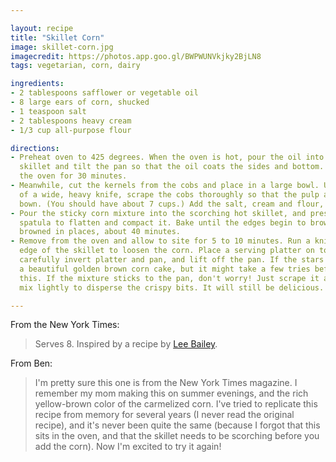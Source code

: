 ```yaml
---

layout: recipe
title: "Skillet Corn"
image: skillet-corn.jpg
imagecredit: https://photos.app.goo.gl/BWPWUNVkjky2BjLN8
tags: vegetarian, corn, dairy

ingredients:
- 2 tablespoons safflower or vegetable oil
- 8 large ears of corn, shucked
- 1 teaspoon salt
- 2 tablespoons heavy cream
- 1/3 cup all-purpose flour

directions:
- Preheat oven to 425 degrees. When the oven is hot, pour the oil into a 9-inch cast-iron
  skillet and tilt the pan so that the oil coats the sides and bottom. Place the skillet in
  the oven for 30 minutes.
- Meanwhile, cut the kernels from the cobs and place in a large bowl. Using the sharp edge
  of a wide, heavy knife, scrape the cobs thoroughly so that the pulp and juice run into the
  bown. (You should have about 7 cups.) Add the salt, cream and flour, and mix well.
- Pour the sticky corn mixture into the scorching hot skillet, and press down with a
  spatula to flatten and compact it. Bake until the edges begin to brown and the top is
  browned in places, about 40 minutes.
- Remove from the oven and allow to site for 5 to 10 minutes. Run a knife along the inside
  edge of the skillet to loosen the corn. Place a serving platter on top of the pan,
  carefully invert platter and pan, and lift off the pan. If the stars align, you will have
  a beautiful golden brown corn cake, but it might take a few tries before you perfect
  this. If the mixture sticks to the pan, don't worry! Just scrape it all into a bowl and
  mix lightly to disperse the crispy bits. It will still be delicious.

---
```


From the New York Times:

> Serves 8. Inspired by a recipe by [Lee
> Bailey](https://www.nytimes.com/2003/10/17/nyregion/lee-bailey-expert-on-cooking-and-entertaining-is-dead-at-76.html).

From Ben: 

> I'm pretty sure this one is from the New York Times magazine. I remember my mom
> making this on summer evenings, and the rich yellow-brown color of the carmelized
> corn. I've tried to replicate this recipe from memory for several years (I never
> read the original recipe), and it's never been quite the same (because I forgot
> that this sits in the oven, and that the skillet needs to be scorching before you
> add the corn). Now I'm excited to try it again!
